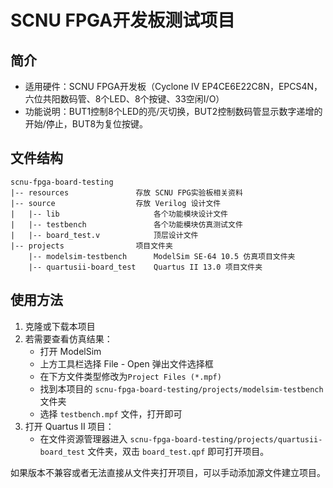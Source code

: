 # SCNU FPGA开发板测试项目

## 简介

- 适用硬件：SCNU FPGA开发板（Cyclone IV EP4CE6E22C8N，EPCS4N，六位共阳数码管、8个LED、8个按键、33空闲I/O）
- 功能说明：BUT1控制8个LED的亮/灭切换，BUT2控制数码管显示数字递增的开始/停止，BUT8为复位按键。

## 文件结构

```
scnu-fpga-board-testing
|-- resources               存放 SCNU FPG实验板相关资料
|-- source                  存放 Verilog 设计文件
|   |-- lib                     各个功能模块设计文件
|   |-- testbench               各个功能模块仿真测试文件
|   |-- board_test.v            顶层设计文件
|-- projects                项目文件夹
    |-- modelsim-testbench      ModelSim SE-64 10.5 仿真项目文件夹
    |-- quartusii-board_test    Quartus II 13.0 项目文件夹
```

## 使用方法

1. 克隆或下载本项目
2. 若需要查看仿真结果：
    - 打开 ModelSim
    - 上方工具栏选择 File - Open 弹出文件选择框
    - 在下方文件类型修改为`Project Files (*.mpf)`
    - 找到本项目的 `scnu-fpga-board-testing/projects/modelsim-testbench` 文件夹
    - 选择 `testbench.mpf` 文件，打开即可
3. 打开 Quartus II 项目：
    - 在文件资源管理器进入 `scnu-fpga-board-testing/projects/quartusii-board_test` 文件夹，双击 `board_test.qpf` 即可打开项目。

如果版本不兼容或者无法直接从文件夹打开项目，可以手动添加源文件建立项目。
